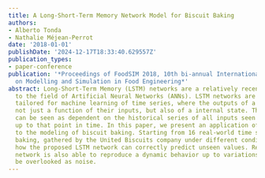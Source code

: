 ```yaml
---
title: A Long-Short-Term Memory Network Model for Biscuit Baking
authors:
- Alberto Tonda
- Nathalie Méjean-Perrot
date: '2018-01-01'
publishDate: '2024-12-17T18:33:40.629557Z'
publication_types:
- paper-conference
publication: '*Proceedings of FoodSIM 2018, 10th bi-annual International Conference
  on Modelling and Simulation in Food Engineering*'
abstract: Long-Short-Term Memory (LSTM) networks are a relatively recent addition
  to the field of Artificial Neural Networks (ANNs). LSTM networks are specifically
  tailored for machine learning of time series, where the outputs of a system are
  not just a function of their inputs, but also of a internal state. The state itself
  can be seen as dependent on the historical series of all inputs seen by the system
  up to that point in time. In this paper, we present an application of LSTM networks
  to the modeling of biscuit baking. Starting from 16 real-world time series of biscuit
  baking, gathered by the United Biscuits company under different conditions, we show
  how the proposed LSTM network can correctly predict unseen values. Remarkably, the
  network is also able to reproduce a dynamic behavior up to variations that might
  be overlooked as noise.
---
```

